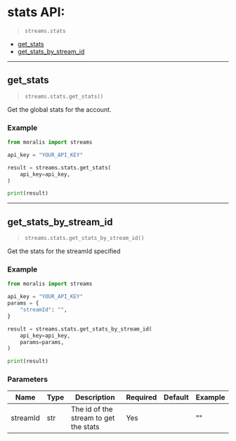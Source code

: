 # stats API:

> `streams.stats`

- [get_stats](#get_stats)
- [get_stats_by_stream_id](#get_stats_by_stream_id)


---
## get_stats

> `streams.stats.get_stats()`

Get the global stats for the account.


### Example
```python
from moralis import streams

api_key = "YOUR_API_KEY"

result = streams.stats.get_stats(
    api_key=api_key,
)

print(result)

```


---
## get_stats_by_stream_id

> `streams.stats.get_stats_by_stream_id()`

Get the stats for the streamId specified


### Example
```python
from moralis import streams

api_key = "YOUR_API_KEY"
params = {
    "streamId": "", 
}

result = streams.stats.get_stats_by_stream_id(
    api_key=api_key,
    params=params,
)

print(result)

```

### Parameters

| Name | Type | Description | Required | Default | Example |
|------|------|-------------|----------|---------|---------|
| streamId | str | The id of the stream to get the stats | Yes |  | "" |





